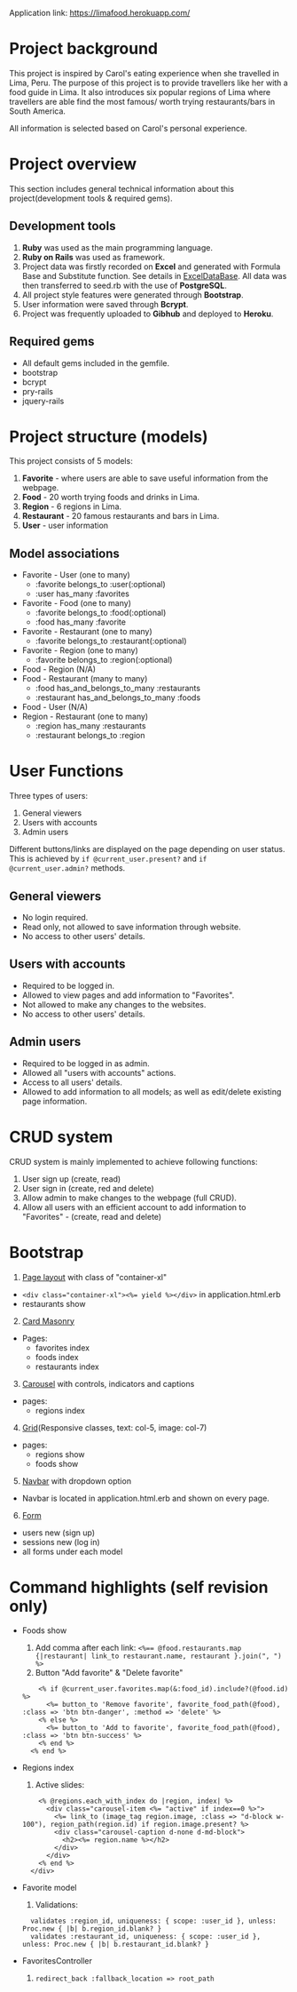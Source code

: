 Application link: https://limafood.herokuapp.com/
# Project background
This project is inspired by Carol's eating experience when she travelled in Lima, Peru. The purpose of this project is to provide travellers like her with a food guide in Lima. It also introduces six popular regions of Lima where travellers are able find the most famous/ worth trying restaurants/bars in South America.

All information is selected based on Carol's personal experience.


# Project overview
This section includes general technical information about this project(development tools & required gems).

## Development tools
1. **Ruby** was used as the main programming language.
2. **Ruby on Rails** was used as framework.
3. Project data was firstly recorded on **Excel** and generated with Formula Base and Substitute function. See details in [ExcelDataBase](https://docs.google.com/spreadsheets/d/1eRlrBZuWSP92W52RZNt6JA0s6oUPhEsg8-NL7GkN6fI/edit?usp=sharing). All data was then transferred to seed.rb with the use of **PostgreSQL**.
4. All project style features were generated through **Bootstrap**.
5. User information were saved through **Bcrypt**.
6. Project was frequently uploaded to **Gibhub** and deployed to **Heroku**.

## Required gems
* All default gems included in the gemfile.
* bootstrap
* bcrypt
* pry-rails
* jquery-rails


# Project structure (models)
This project consists of 5 models:
1. **Favorite** - where users are able to save useful information from the webpage.
2. **Food** - 20 worth trying foods and drinks in Lima.
3. **Region** - 6 regions in Lima.
4. **Restaurant** - 20 famous restaurants and bars in Lima.
5. **User** - user information

## Model associations
* Favorite - User (one to many)
  * :favorite belongs_to :user(:optional)
  * :user has_many :favorites
* Favorite - Food (one to many)
  * :favorite belongs_to :food(:optional)
  * :food has_many :favorite
* Favorite - Restaurant (one to many)
  * :favorite belongs_to :restaurant(:optional)
* Favorite - Region (one to many)
  * :favorite belongs_to :region(:optional)
* Food - Region (N/A)
* Food - Restaurant (many to many)
  * :food has_and_belongs_to_many :restaurants
  * :restaurant has_and_belongs_to_many :foods
* Food - User (N/A)
* Region - Restaurant (one to many)
  * :region has_many :restaurants
  * :restaurant belongs_to :region


# User Functions
Three types of users:
1. General viewers
2. Users with accounts
3. Admin users

Different buttons/links are displayed on the page depending on user status. This is achieved by `if @current_user.present?` and `if @current_user.admin?` methods.

## General viewers
* No login required.
* Read only, not allowed to save information through website.
* No access to other users' details.

## Users with accounts
* Required to be logged in.
* Allowed to view pages and add information to "Favorites".
* Not allowed to make any changes to the websites.
* No access to other users' details.

## Admin users
* Required to be logged in as admin.
* Allowed all "users with accounts" actions.
* Access to all users' details.
* Allowed to add information to all models; as well as edit/delete existing page information.

# CRUD system
CRUD system is mainly implemented to achieve following functions:
1. User sign up (create, read)
2. User sign in (create, red and delete)
3. Allow admin to make changes to the webpage (full CRUD).
4. Allow all users with an efficient account to add information to "Favorites" - (create, read and delete)


# Bootstrap
1. [Page layout](https://getbootstrap.com/docs/4.5/layout/overview/) with class of "container-xl"
  * `<div class="container-xl"><%= yield %></div>` in application.html.erb
  * restaurants show
2. [Card Masonry](https://getbootstrap.com/docs/4.5/components/card/)
  * Pages:
    * favorites index
    * foods index
    * restaurants index
3. [Carousel](https://getbootstrap.com/docs/4.5/components/carousel/) with controls, indicators and captions
  * pages:
    * regions index
4. [Grid](https://getbootstrap.com/docs/4.5/layout/grid/)(Responsive classes, text: col-5, image: col-7)
  * pages:
    * regions show
    * foods show
5. [Navbar](https://getbootstrap.com/docs/4.5/components/navbar/) with dropdown option
  * Navbar is located in application.html.erb and shown on every page.
6. [Form](https://getbootstrap.com/docs/4.5/components/forms/)
  * users new (sign up)
  * sessions new (log in)
  * all forms under each model


# Command highlights (self revision only)
* Foods show
  1. Add comma after each link:
  `<%== @food.restaurants.map {|restaurant| link_to restaurant.name, restaurant }.join(", ") %>`
  2. Button "Add favorite" & "Delete favorite"
  ```<% if @current_user.present? %>
      <% if @current_user.favorites.map(&:food_id).include?(@food.id) %>
        <%= button_to 'Remove favorite', favorite_food_path(@food), :class => 'btn btn-danger', :method => 'delete' %>
      <% else %>
        <%= button_to 'Add to favorite', favorite_food_path(@food), :class => 'btn btn-success' %>
      <% end %>
    <% end %>
  ```

* Regions index
  1. Active slides:
  ```<div class="carousel-inner">
      <% @regions.each_with_index do |region, index| %>
        <div class="carousel-item <%= "active" if index==0 %>">
          <%= link_to (image_tag region.image, :class => "d-block w-100"), region_path(region.id) if region.image.present? %>
          <div class="carousel-caption d-none d-md-block">
            <h2><%= region.name %></h2>
          </div>
        </div>
      <% end %>
    </div>
  ```

* Favorite model
  1. Validations:
  ```validates :food_id, uniqueness: { scope: :user_id }, unless: Proc.new { |b| b.food_id.blank? }
    validates :region_id, uniqueness: { scope: :user_id }, unless: Proc.new { |b| b.region_id.blank? }
    validates :restaurant_id, uniqueness: { scope: :user_id }, unless: Proc.new { |b| b.restaurant_id.blank? }
  ```
* FavoritesController
  1. `redirect_back :fallback_location => root_path`
